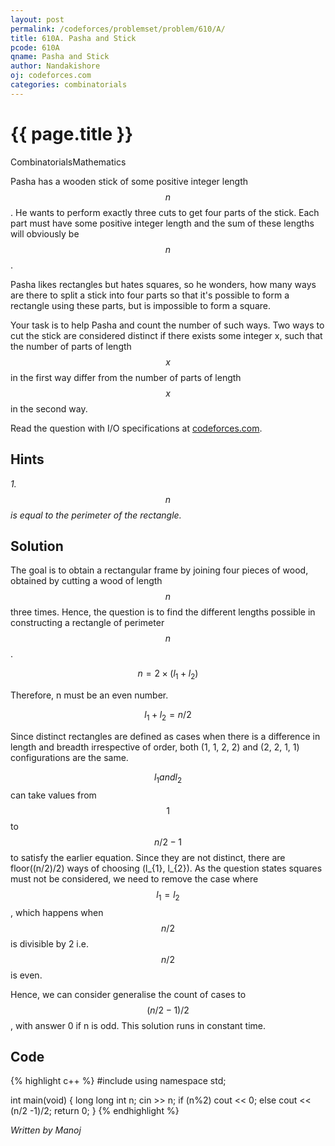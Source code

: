 ```yaml
---
layout: post
permalink: /codeforces/problemset/problem/610/A/
title: 610A. Pasha and Stick
pcode: 610A
qname: Pasha and Stick
author: Nandakishore
oj: codeforces.com
categories: combinatorials
---
```


{{ page.title }}
================

<span class="tag-boxed">Combinatorials</span><span class="tag-boxed">Mathematics</span>

Pasha has a wooden stick of some positive integer length $$n$$. He wants to perform exactly three cuts to get four parts of the stick. Each part must have some positive integer length and the sum of these lengths will obviously be $$n$$.

Pasha likes rectangles but hates squares, so he wonders, how many ways are there to split a stick into four parts so that it's possible to form a rectangle using these parts, but is impossible to form a square.

Your task is to help Pasha and count the number of such ways. Two ways to cut the stick are considered distinct if there exists some integer x, such that the number of parts of length $$x$$ in the first way differ from the number of parts of length $$x$$ in the second way.

Read the question with I/O specifications at [codeforces.com](https://codeforces.com/problemset/problem/610/A/).

Hints
-----

*1. $$n$$ is equal to the perimeter of the rectangle.*

Solution
--------

The goal is to obtain a rectangular frame by joining four pieces of wood, obtained by cutting a wood of length $$n$$ three times. Hence, the question is to find the different lengths possible in constructing a rectangle of perimeter $$n$$.

$$
n = 2\times(l_{1} + l_{2})
$$

Therefore, n must be an even number. 

$$
l_{1} + l_{2} = n/2
$$

Since distinct rectangles are defined as cases when there is a difference in length and breadth irrespective of order, both (1, 1, 2, 2) and (2, 2, 1, 1) configurations are the same.

$$l_{1} and l_{2}$$ can take values from $$1$$ to $$n/2 - 1$$ to satisfy the earlier equation. Since they are not distinct, there are floor((n/2)/2) ways of choosing (l_{1}, l_{2}). As the question states squares must not be considered, we need to remove the case where $$l_{1} = l_{2}$$, which happens when $$n/2$$ is divisible by 2 i.e. $$n/2$$ is even.

Hence, we can consider generalise the count of cases to $$(n/2 - 1)/2$$, with answer 0 if n is odd. This solution runs in constant time.

Code
----

{% highlight c++ %}
#include<iostream>
using namespace std;

int main(void) {
  long long int n;
  cin >> n;
  if (n%2) cout << 0;
  else cout << (n/2 -1)/2;
  return 0;
}
{% endhighlight %}

*Written by Manoj*
